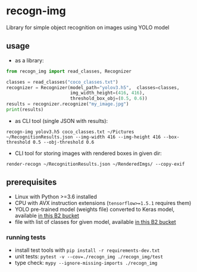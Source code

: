 # recogn-img
Library for simple object recognition on images using YOLO model

## usage
- as a library:
```python
from recogn_img import read_classes, Recognizer

classes = read_classes("coco_classes.txt")
recognizer = Recognizer(model_path="yolov3.h5",  classes=classes,
                        img_width_height=(416, 416),
                        threshold_box_obj=(0.5, 0.6))
results = recognizer.recognize("my_image.jpg")
print(results)
```

- as CLI tool (single JSON with results):
```shell script
recogn-img yolov3.h5 coco_classes.txt ~/Pictures ~/RecognitionResults.json --img-width 416 --img-height 416 --box-threshold 0.5 --obj-threshold 0.6
```

- CLI tool for storing images with rendered boxes in given dir:
```shell script
render-recogn ~/RecognitionResults.json ~/RenderedImgs/ --copy-exif
```

## prerequisites
- Linux with Python >=3.6 installed
- CPU with AVX instruction extensions (`tensorflow>=1.5.1` requires them)
- YOLO pre-trained model (weights file) converted to Keras model, available [in this B2 bucket](https://f001.backblazeb2.com/file/ml-model/keras_darknet_yolov3_2019_09_29.h5.zip)
- file with list of classes for given model, available [in this B2 bucket](https://f001.backblazeb2.com/file/ml-model/keras_darknet_yolov3_2019_09_29_coco_classes.txt)

### running tests
- install test tools with `pip install -r requirements-dev.txt`
- unit tests: `pytest -v --cov=./recogn_img ./recogn_img/test`
- type check: `mypy --ignore-missing-imports ./recogn_img`